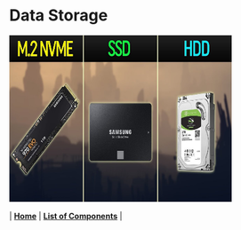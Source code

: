 # Data Storage



<img src="https://github.com/Chogue7809/Computer-Architecture/blob/main/images/storage.jpg" width="400" height="300"> 






| [**Home**](README.md) | [**List of Components**](listofcomponents.md) |
